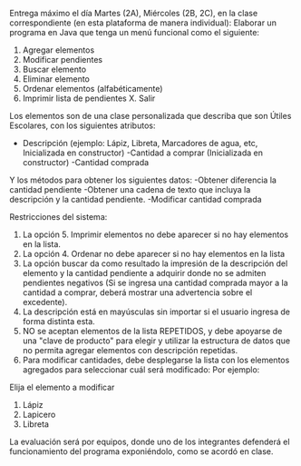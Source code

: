 Entrega máximo el día Martes (2A), Miércoles (2B, 2C), en la clase correspondiente (en esta plataforma de manera individual): 
Elaborar un programa en Java que tenga un menú funcional como el siguiente:
1. Agregar elementos
2. Modificar pendientes
3. Buscar elemento
4. Eliminar elemento
5. Ordenar elementos (alfabéticamente)
6. Imprimir lista de pendientes
X. Salir

Los elementos son de una clase personalizada que describa que son Útiles Escolares, con los siguientes atributos:
- Descripción (ejemplo: Lápiz, Libreta, Marcadores de agua, etc, Inicializada en constructor)
-Cantidad a comprar (Inicializada en constructor)
-Cantidad comprada

Y los métodos para obtener los siguientes datos:
-Obtener diferencia la cantidad pendiente
-Obtener una cadena de texto que incluya la descripción y la cantidad pendiente.
-Modificar cantidad comprada

Restricciones del sistema:

1. La opción 5. Imprimir elementos no debe aparecer si no hay elementos en la lista.
2. La  opción 4. Ordenar no debe aparecer si no hay elementos en la lista
3. La opción buscar da como resultado la impresión de la descripción del elemento y la cantidad pendiente a adquirir donde no se admiten pendientes negativos (Si se ingresa una cantidad comprada mayor a la cantidad a comprar, deberá mostrar una advertencia sobre el excedente).
4. La descripción está en mayúsculas sin importar si el usuario ingresa de forma distinta esta.
5. NO se aceptan elementos de la lista REPETIDOS, y debe apoyarse de una "clave de producto" para elegir y utilizar la estructura de datos que no permita agregar elementos con descripción repetidas.
6. Para modificar cantidades, debe desplegarse la lista con los elementos agregados para seleccionar cuál será modificado:
Por ejemplo:


Elija el elemento a modificar
1. Lápiz
2. Lapicero
3. Libreta

La evaluación será por equipos, donde uno de los integrantes defenderá el funcionamiento del programa exponiéndolo, como se acordó en clase.
